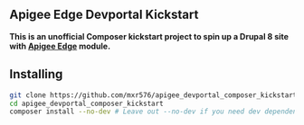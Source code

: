 Apigee Edge Devportal Kickstart
-------------------------------

**This is an unofficial Composer kickstart project to spin up a Drupal
8 site with [Apigee Edge](http://dgo.to/apigee_edge) module.**

## Installing

```sh
git clone https://github.com/mxr576/apigee_devportal_composer_kickstart.git
cd apigee_devportal_composer_kickstart
composer install --no-dev # Leave out --no-dev if you need dev dependencies.
```
